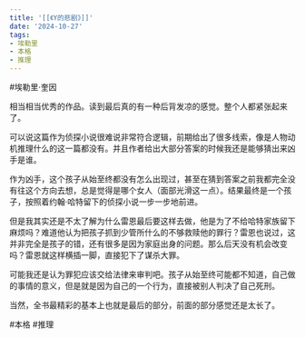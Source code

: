 ```yaml
---
title: '[[《Y的悲剧》]]'
date: '2024-10-27'
tags:
- 埃勒里
- 本格
- 推理
---
```

#埃勒里·奎因

相当相当优秀的作品。读到最后真的有一种后背发凉的感觉。整个人都紧张起来了。

可以说这篇作为侦探小说很难说非常符合逻辑，前期给出了很多线索，像是人物动机推理什么的这一篇都没有。并且作者给出大部分答案的时候我还是能够猜出来凶手是谁。

作为凶手，这个孩子从始至终都没有怎么出现过，甚至在猜到答案之前我都完全没有往这个方向去想，总是觉得是哪个女人（面部光滑这一点）。结果最终是一个孩子，按照着约翰·哈特留下的侦探小说一步一步地前进。

但是我其实还是不太了解为什么雷恩最后要这样去做，他是为了不给哈特家族留下麻烦吗？难道他认为把孩子抓到少管所什么的不够救赎他的罪行？雷恩也说过，这并非完全是孩子的错，还有很多是因为家庭出身的问题。那么后天没有机会改变吗？雷恩就这样横插一脚，直接犯下了谋杀大罪。

可能我还是认为罪犯应该交给法律来审判吧。孩子从始至终可能都不知道，自己做的事情的意义，但是就是因为自己的一个行为，直接被别人判决了自己死刑。

当然，全书最精彩的基本上也就是最后的部分，前面的部分感觉还是太长了。

#本格 #推理
